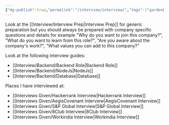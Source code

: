 ```yaml
---
{"dg-publish":true,"permalink":"/interview/interview/","tags":["gardenEntry"]}
---
```


Look at the [[Interview/Interview Prep\|Interview Prep]] for generic preparation but you should always be prepared with company specific questions and details for example "Why do you want to join this company?", "What do you want to learn from this role?", "Are you aware about the company's work?", "What values you can add to this company?" 

Look at the following interview guides:
- [[Interview/Backend/Backend Role\|Backend Role]]
- [[Interview/Backend/NodeJs\|NodeJs]]
- [[Interview/Backend/Database\|Database]]

Places I have interviewed at:
- [[Interviews Given/Hackerrank Interview\|Hackerrank Interview]]
- [[Interviews Given/AegisCovenant Interview\|AegisCovenant Interview]]
- [[Interviews Given/S&P Global Interview\|S&P Global Interview]]
- [[Interviews Given/8Club Interview\|8Club Interview]]
- [[Interviews Given/Workindia Interview\|Workindia Interview]]